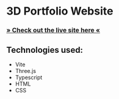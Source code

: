 # 3D Portfolio Website

<h3>
 <a target='_blank' href="https://davidjettt.github.io">» Check out the live site here «</a>
</h3>

## Technologies used:

* Vite
* Three.js
* Typescript
* HTML
* CSS
